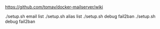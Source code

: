 https://github.com/tomav/docker-mailserver/wiki

./setup.sh email list
./setup.sh alias list
./setup.sh debug fail2ban
./setup.sh debug fail2ban <unban> <ip-address>
